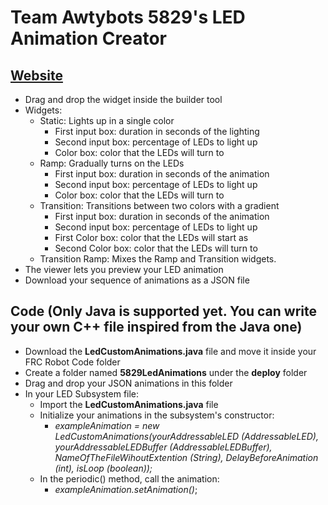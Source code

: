 # Team Awtybots 5829's LED Animation Creator

## [Website](https://5829-ledanimation-creator.netlify.app/)
- Drag and drop the widget inside the builder tool
- Widgets:
    - Static: Lights up in a single color
        - First input box: duration in seconds of the lighting
        - Second input box: percentage of LEDs to light up
        - Color box: color that the LEDs will turn to
    - Ramp: Gradually turns on the LEDs
        - First input box: duration in seconds of the animation
        - Second input box: percentage of LEDs to light up
        - Color box: color that the LEDs will turn to
    - Transition: Transitions between two colors with a gradient
        - First input box: duration in seconds of the animation
        - Second input box: percentage of LEDs to light up
        - First Color box: color that the LEDs will start as
        - Second Color box: color that the LEDs will turn to
    - Transition Ramp: Mixes the Ramp and Transition widgets.
- The viewer lets you preview your LED animation
- Download your sequence of animations as a JSON file

## Code (Only Java is supported yet. You can write your own C++ file inspired from the Java one)
- Download the **LedCustomAnimations.java** file and move it inside your FRC Robot Code folder
- Create a folder named **5829LedAnimations** under the **deploy** folder
- Drag and drop your JSON animations in this folder
- In your LED Subsystem file:
    - Import the **LedCustomAnimations.java** file
    - Initialize your animations in the subsystem's constructor:
        - *exampleAnimation = new LedCustomAnimations(yourAddressableLED (AddressableLED), yourAddressableLEDBuffer (AddressableLEDBuffer), NameOfTheFileWihoutExtention (String), DelayBeforeAnimation (int), isLoop (boolean));*
    - In the periodic() method, call the animation:
        - *exampleAnimation.setAnimation()*;
